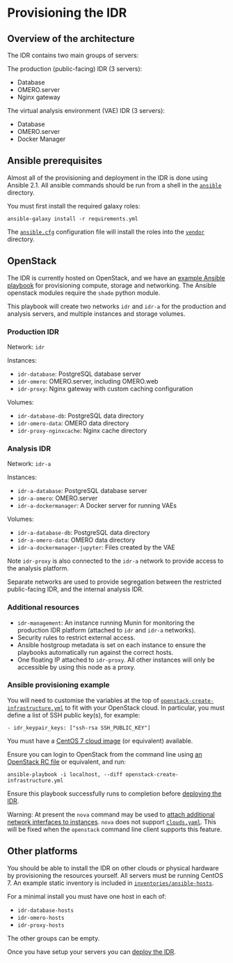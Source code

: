 # Provisioning the IDR

## Overview of the architecture

The IDR contains two main groups of servers:

The production (public-facing) IDR (3 servers):
- Database
- OMERO.server
- Nginx gateway

The virtual analysis environment (VAE) IDR (3 servers):
- Database
- OMERO.server
- Docker Manager


## Ansible prerequisites

Almost all of the provisioning and deployment in the IDR is done using Ansible 2.1.
All ansible commands should be run from a shell in the [`ansible`](../ansible) directory.

You must first install the required galaxy roles:

    ansible-galaxy install -r requirements.yml

The [`ansible.cfg`](../ansible/ansible.cfg) configuration file will install the roles into the [`vendor`](../ansible/vendor) directory.


## OpenStack

The IDR is currently hosted on OpenStack, and we have an [example Ansible playbook](../ansible/openstack-create-infrastructure.yml) for provisioning compute, storage and networking.
The Ansible openstack modules require the `shade` python module.

This playbook will create two networks `idr` and `idr-a` for the production and analysis servers, and multiple instances and storage volumes.


### Production IDR
Network: `idr`

Instances:
- `idr-database`: PostgreSQL database server
- `idr-omero`: OMERO.server, including OMERO.web
- `idr-proxy`: Nginx gateway with custom caching configuration

Volumes:
- `idr-database-db`: PostgreSQL data directory
- `idr-omero-data`: OMERO data directory
- `idr-proxy-nginxcache`: Nginx cache directory


### Analysis IDR
Network: `idr-a`

Instances:
- `idr-a-database`: PostgreSQL database server
- `idr-a-omero`: OMERO.server
- `idr-a-dockermanager`: A Docker server for running VAEs

Volumes:
- `idr-a-database-db`: PostgreSQL data directory
- `idr-a-omero-data`: OMERO data directory
- `idr-a-dockermanager-jupyter`: Files created by the VAE

Note `idr-proxy` is also connected to the `idr-a` network to provide access to the analysis platform.

Separate networks are used to provide segregation between the restricted public-facing IDR, and the internal analysis IDR.


### Additional resources
- `idr-management`: An instance running Munin for monitoring the production IDR platform (attached to `idr` and `idr-a` networks).
- Security rules to restrict external access.
- Ansible hostgroup metadata is set on each instance to ensure the playbooks automatically run against the correct hosts.
- One floating IP attached to `idr-proxy`.
  All other instances will only be accessible by using this node as a proxy.


### Ansible provisioning example

You will need to customise the variables at the top of [`openstack-create-infrastructure.yml`](../ansible/openstack-create-infrastructure.yml) to fit with your OpenStack cloud.
In particular, you must define a list of SSH public key(s), for example:

    - idr_keypair_keys: ["ssh-rsa SSH_PUBLIC_KEY"]

You must have a [CentOS 7 cloud image](https://cloud.centos.org/centos/7/images/) (or equivalent) available.

Ensure you can login to OpenStack from the command line using [an OpenStack RC file](http://docs.openstack.org/user-guide/common/cli-set-environment-variables-using-openstack-rc.html) or equivalent, and run:

    ansible-playbook -i localhost, --diff openstack-create-infrastructure.yml

Ensure this playbook successfully runs to completion before [deploying the IDR](deployment.md).

Warning: At present the `nova` command may be used to [attach additional network interfaces to instances](https://github.com/IDR/ansible-role-openstack-idr-instance-network).
`nova` does not support [`clouds.yaml`](http://docs.openstack.org/developer/os-client-config/).
This will be fixed when the `openstack` command line client supports this feature.


## Other platforms

You should be able to install the IDR on other clouds or physical hardware by provisioning the resources yourself.
All servers must be running CentOS 7.
An example static inventory is included in [`inventories/ansible-hosts`](../inventories/ansible-hosts).

For a minimal install you must have one host in each of:
- `idr-database-hosts`
- `idr-omero-hosts`
- `idr-proxy-hosts`

The other groups can be empty.

Once you have setup your servers you can [deploy the IDR](deployment.md).
